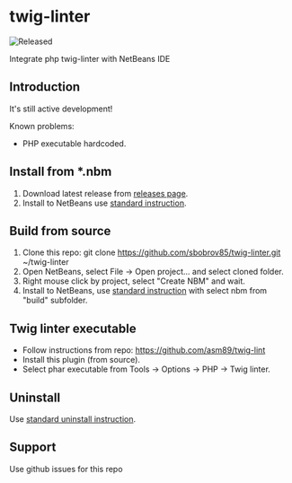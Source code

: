 # twig-linter

![Released](https://img.shields.io/badge/status-released-green.svg)

Integrate php twig-linter with NetBeans IDE

## Introduction

It's still active development!

Known problems:
  * PHP executable hardcoded.

## Install from *.nbm

1. Download latest release from [releases page](https://github.com/sbobrov85/twig-linter/releases).
2. Install to NetBeans use [standard instruction](http://wiki.netbeans.org/InstallingAPlugin).

## Build from source

1. Clone this repo: git clone https://github.com/sbobrov85/twig-linter.git ~/twig-linter
2. Open NetBeans, select File -> Open project... and select cloned folder.
3. Right mouse click by project, select "Create NBM" and wait.
4. Install to NetBeans, use [standard instruction](http://wiki.netbeans.org/InstallingAPlugin) with select nbm from "build" subfolder.
  
## Twig linter executable

* Follow instructions from repo: https://github.com/asm89/twig-lint
* Install this plugin (from source).
* Select phar executable from Tools -> Options -> PHP -> Twig linter.

## Uninstall

Use [standard uninstall instruction](http://wiki.netbeans.org/PluginUninstallation).

## Support

Use github issues for this repo
